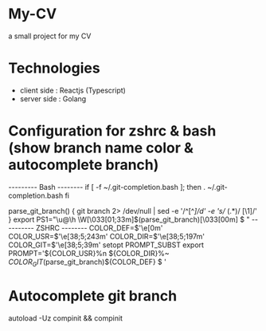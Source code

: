 # My-CV

a small project for my CV

# Technologies

+ client side : Reactjs (Typescript)
+ server side : Golang

# Configuration for zshrc & bash (show branch name color & autocomplete branch)
--------- Bash --------
if [ -f ~/.git-completion.bash ]; then
. ~/.git-completion.bash
fi

parse_git_branch() {
git branch 2> /dev/null | sed -e '/^[^*]/d' -e 's/* \(.*\)/ [\1]/'
}
export PS1="\u@\h \W\[\033[01;33m\]\$(parse_git_branch)\[\033[00m\] $ "
---------- ZSHRC --------
COLOR_DEF=$'\e[0m'
COLOR_USR=$'\e[38;5;243m'
COLOR_DIR=$'\e[38;5;197m'
COLOR_GIT=$'\e[38;5;39m'
setopt PROMPT_SUBST
export PROMPT='${COLOR_USR}%n ${COLOR_DIR}%~ ${COLOR_GIT}$(parse_git_branch)${COLOR_DEF} $ '

# Autocomplete git branch
autoload -Uz compinit && compinit
